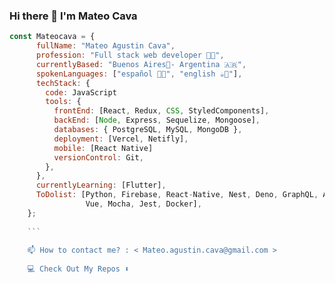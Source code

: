 ### Hi there 👋 I'm Mateo Cava

``` js
const Mateocava = {
      fullName: "Mateo Agustin Cava",
      profession: "Full stack web developer 🧑‍💻", 
      currentlyBased: "Buenos Aires📍- Argentina 🇦🇷",
      spokenLanguages: ["español 🧉🥟", "english ☕💂"],
      techStack: {
        code: JavaScript
        tools: {
          frontEnd: [React, Redux, CSS, StyledComponents],
          backEnd: [Node, Express, Sequelize, Mongoose],
          databases: { PostgreSQL, MySQL, MongoDB },
          deployment: [Vercel, Netifly],
          mobile: [React Native]
          versionControl: Git,
        },
      },
      currentlyLearning: [Flutter],
      ToDolist: [Python, Firebase, React-Native, Nest, Deno, GraphQL, Angular, 
                 Vue, Mocha, Jest, Docker],
    };
    
    ```
    
    📫 How to contact me? : < Mateo.agustin.cava@gmail.com >
    
    💻 Check Out My Repos ⬇️
